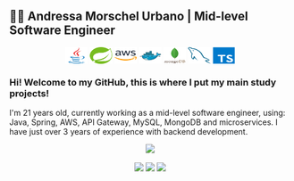 ## :woman_technologist: Andressa Morschel Urbano | Mid-level Software Engineer
<p align="center">
    <img align="center" title="Java" height="30" width="40" src="https://raw.githubusercontent.com/devicons/devicon/2809b567852a4648062a2d3e7c1c531367458c0b/icons/java/java-original.svg">
    <img align="center" title="Spring" height="30" width="40" src="https://raw.githubusercontent.com/devicons/devicon/1119b9f84c0290e0f0b38982099a2bd027a48bf1/icons/spring/spring-original.svg">
    <img align="center" title="AWS" height="30" width="40" src="https://github.com/devicons/devicon/blob/v2.16.0/icons/amazonwebservices/amazonwebservices-original-wordmark.svg">
    <img align="center" title="Docker" height="30" width="40" src="https://raw.githubusercontent.com/devicons/devicon/1119b9f84c0290e0f0b38982099a2bd027a48bf1/icons/docker/docker-original.svg">
    <img align="center" title="MongoDB" height="30" width="40" src="https://raw.githubusercontent.com/devicons/devicon/1119b9f84c0290e0f0b38982099a2bd027a48bf1/icons/mongodb/mongodb-original-wordmark.svg">
    <img align="center" title="Mysql" height="30" width="40" src="https://raw.githubusercontent.com/devicons/devicon/1119b9f84c0290e0f0b38982099a2bd027a48bf1/icons/mysql/mysql-original.svg">
    <img align="center" title="TypeScript" height="30" width="40" src="https://github.com/devicons/devicon/blob/v2.16.0/icons/typescript/typescript-original.svg">
</p>

### Hi! Welcome to my GitHub, this is where I put my main study projects!
I'm 21 years old, currently working as a mid-level software engineer, using: Java, Spring, AWS, API Gateway, MySQL, MongoDB and microservices. I have just over 3 years of experience with backend development.

<p align="center">
   <img width="42%" src="https://github-readme-stats.vercel.app/api/top-langs?username=andressamorschel&count_private=true&include_all_commits=true&show_icons=true&theme=cobalt&icon_color=DAD3AF&layout=compact&hide_border=true&border_radius=15&bg_color=0d1117"/>

<div align="center">
    <a href="https://www.linkedin.com/in/andressa-morschel-693b211b5/" target="_blank"><img src="https://img.shields.io/badge/-LinkedIn-%230077B5?style=for-the-badge&logo=linkedin&logoColor=white" target="_blank"></a> 
    <a href = "mailto: andressamorschel@gmail.com" title="E-mail"><img src="https://img.shields.io/badge/-Gmail-%23EA4335?style=for-the-badge&logo=gmail&logoColor=white" target="_blank"></a>
    <a href="https://instagram.com/a_morschel" target="_blank"><img src="https://img.shields.io/badge/-Instagram-%23E4405F?style=for-the-badge&logo=instagram&logoColor=white" target="_blank"></a>
</div>
